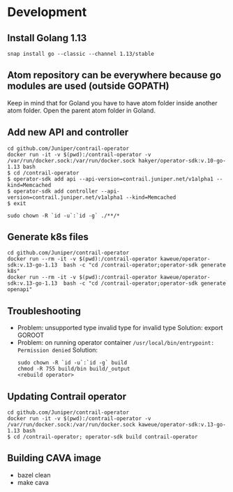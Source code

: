# Development

## Install Golang 1.13

```
snap install go --classic --channel 1.13/stable
```

## Atom repository can be everywhere because go modules are used (outside GOPATH)

Keep in mind that for Goland you have to have atom folder inside another atom folder.
Open the parent atom folder in Goland.

## Add new API and controller

```
cd github.com/Juniper/contrail-operator
docker run -it -v $(pwd):/contrail-operator -v /var/run/docker.sock:/var/run/docker.sock hakyer/operator-sdk:v.10-go-1.13 bash
$ cd /contrail-operator
$ operator-sdk add api --api-version=contrail.juniper.net/v1alpha1 --kind=Memcached
$ operator-sdk add controller --api-version=contrail.juniper.net/v1alpha1 --kind=Memcached
$ exit

sudo chown -R `id -u`:`id -g` ./**/*
```


## Generate k8s files

```
cd github.com/Juniper/contrail-operator
docker run --rm -it -v $(pwd):/contrail-operator kaweue/operator-sdk:v.13-go-1.13  bash -c "cd /contrail-operator;operator-sdk generate k8s"
docker run --rm -it -v $(pwd):/contrail-operator kaweue/operator-sdk:v.13-go-1.13  bash -c "cd /contrail-operator;operator-sdk generate openapi"
```

## Troubleshooting

* Problem: unsupported type invalid type for invalid type
  Solution: export GOROOT
* Problem: on running operator container `/usr/local/bin/entrypoint: Permission denied`
  Solution:
  ```
  sudo chown -R `id -u`:`id -g` build
  chmod -R 755 build/bin build/_output
  <rebuild operator>
  ```


## Updating Contrail operator
```
cd github.com/Juniper/contrail-operator
docker run -it -v $(pwd):/contrail-operator -v /var/run/docker.sock:/var/run/docker.sock kaweue/operator-sdk:v.13-go-1.13 bash
$ cd /contrail-operator; operator-sdk build contrail-operator
```


## Building CAVA image

* bazel clean
* make cava
   
